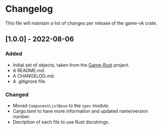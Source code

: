 # Changelog
This file will maintain a list of changes per release of the game-vk crate.


## [1.0.0] - 2022-08-06
### Added
- Initial set of objects, taken from the [Game-Rust](https://github.com/Lut99/Game-Rust) project.
- A README.md.
- A CHANGELOG.md.
- A .gitignore file.

### Changed
- Moved `ComponentListBase` to the `spec` module.
- Cargo.toml to have more information and updated name/version number.
- Decription of each file to use Rust docstrings.
